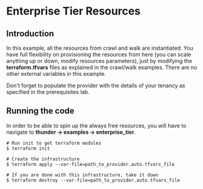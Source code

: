 # Enterprise Tier Resources

## Introduction
In this example, all the resources from crawl and walk are instantiated.
You have full flexibility on provisioning the resources from here (you can scale anything up or down, modify resources parameters), just by modifying the **terraform.tfvars** files as explained in the crawl/walk examples.
There are no other external variables in this example.

Don't forget to populate the provider with the details of your tenancy as specified in the prerequisites lab.

## Running the code

In order to be able to spin up the always free resources, you will have to navigate to **thunder -> examples -> enterprise_tier**.

```
# Run init to get terraform modules
$ terraform init

# Create the infrastructure
$ terraform apply --var-file=path_to_provider.auto.tfvars_file

# If you are done with this infrastructure, take it down
$ terraform destroy --var-file=path_to_provider.auto.tfvars_file
```